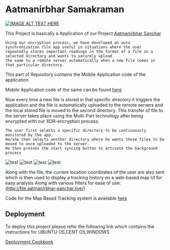 
# Aatmanirbhar Samakraman

[![IMAGE ALT TEXT HERE](https://img.shields.io/badge/YouTube-FF0000?style=for-the-badge&logo=youtube&logoColor=white)](https://www.youtube.com/watch?v=lRjCKhczHtY)

This Project is basically a Application of our Project [Aatmanirbhar Sanchar](https://github.com/BE-Project-VESIT-AatmaSanchar/Aatmanirbhar-Sanchar)

    Using our encryption process, we have developed an auto synchronization file app useful in situations where the user repeatedly stores important readings in the format of a file in a selected directory and wants to securely upload
    the same to a remote server automatically when a new file comes in that particular directory.

This part of Repository contains the Mobile Application code of the application.

Mobile Application code of the same can be found [here](https://github.com/BE-Project-VESIT-AatmaSanchar/Auto-File-Sync-App-Server)

Now every time a new file is stored in that specific directory it triggers the application and the file is
automatically uploaded to the remote servers and the local stored file is moved to the second directory. This transfer of
file to the server takes place using the Multi-Part technology after being encrypted with our XOR-encryption
process.

    The user first selects a specific directory to be continuously monitored by the app. 
    He/she then selects another directory where he wants these files to be moved to once uploaded to the server. 
    He then presses the start syncing button to activate the background process

![test](https://github.com/BE-Project-VESIT-AatmaSanchar/Auto-File-Sync-App/tree/master/screenshots/image7.png) 
![test](https://github.com/BE-Project-VESIT-AatmaSanchar/Auto-File-Sync-App/tree/master/screenshots/image23.png)
![test](https://github.com/BE-Project-VESIT-AatmaSanchar/Auto-File-Sync-App/tree/master/screenshots/image22.png)
![test](https://github.com/BE-Project-VESIT-AatmaSanchar/Auto-File-Sync-App/tree/master/screenshots/image20.png)

Along with the file, the current location coordinates of the user are also sent which is then used to display a
tracking history on a web-based map UI for easy analysis Along with various filters for ease of use: (http://file.aatmanirbhar-sanchar.live/)

Code for the Map Based Tracking system is available [here](https://github.com/BE-Project-VESIT-AatmaSanchar/Map-Tracking-for-Auto-Sync-App)

## Deployment

To deploy this project please refer the following link which contains the instructions for UBUNTU OS,CENT OS,WINDOWS 

[Deployment Cookbook](https://docs.google.com/document/d/1fSwpv6ZCRhyami0U6lCNLExHZtTIIsLdNf6ZaCJpGYY/edit#heading=h.fguplrpp8q3l)
